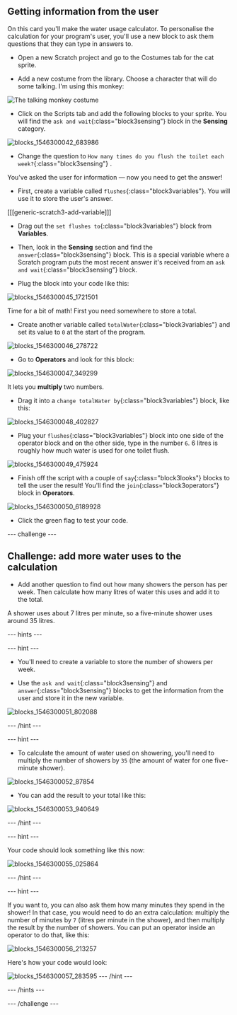 ## Getting information from the user

On this card you'll make the water usage calculator. To personalise the calculation for your program's user, you'll use a new block to ask them questions that they can type in answers to.

+ Open a new Scratch project and go to the Costumes tab for the cat sprite.

+ Add a new costume from the library. Choose a character that will do some talking. I'm using this monkey:

![The talking monkey costume](images/askMonkeyCostume.png)

+ Click on the Scripts tab and add the following blocks to your sprite. You will find the `ask and wait`{:class="block3sensing"} block in the **Sensing** category.

![blocks_1546300042_683986](images/blocks_1546300042_683986.png)

+ Change the question to `How many times do you flush the toilet each week?`{:class="block3sensing"} .

You've asked the user for information — now you need to get the answer! 

+ First, create a variable called `flushes`{:class="block3variables"}. You will use it to store the user's answer.

[[[generic-scratch3-add-variable]]]

+ Drag out the `set flushes to`{:class="block3variables"} block from **Variables**.

+ Then, look in the **Sensing** section and find the `answer`{:class="block3sensing"} block. This is a special variable where a Scratch program puts the most recent answer it's received from an `ask and wait`{:class="block3sensing"} block.

+ Plug the block into your code like this:

![blocks_1546300045_1721501](images/blocks_1546300045_1721501.png)

Time for a bit of math! First you need somewhere to store a total.

+ Create another variable called `totalWater`{:class="block3variables"} and set its value to `0` at the start of the program.

![blocks_1546300046_278722](images/blocks_1546300046_278722.png)

+ Go to **Operators** and look for this block:

![blocks_1546300047_349299](images/blocks_1546300047_349299.png)

It lets you **multiply** two numbers.

+ Drag it into a `change totalWater by`{:class="block3variables"} block, like this:

![blocks_1546300048_402827](images/blocks_1546300048_402827.png)

+ Plug your `flushes`{:class="block3variables"} block into one side of the operator block and on the other side, type in the number `6`. 6 litres is roughly how much water is used for one toilet flush.

![blocks_1546300049_475924](images/blocks_1546300049_475924.png)

+ Finish off the script with a couple of `say`{:class="block3looks"} blocks to tell the user the result! You'll find the `join`{:class="block3operators"} block in **Operators**.

![blocks_1546300050_6189928](images/blocks_1546300050_6189928.png)

+ Click the green flag to test your code.

--- challenge ---

## Challenge: add more water uses to the calculation

+ Add another question to find out how many showers the person has per week. Then calculate how many litres of water this uses and add it to the total. 

A shower uses about 7 litres per minute, so a five-minute shower uses around 35 litres.

--- hints ---

--- hint ---

+ You'll need to create a variable to store the number of showers per week. 

+ Use the `ask and wait`{:class="block3sensing"} and `answer`{:class="block3sensing"} blocks to get the information from the user and store it in the new variable.

![blocks_1546300051_802088](images/blocks_1546300051_802088.png)

--- /hint ---

--- hint ---

+ To calculate the amount of water used on showering, you'll need to multiply the number of showers by `35` (the amount of water for one five-minute shower).

![blocks_1546300052_87854](images/blocks_1546300052_87854.png)

+ You can add the result to your total like this:

![blocks_1546300053_940649](images/blocks_1546300053_940649.png)

--- /hint ---

--- hint ---

Your code should look something like this now:

![blocks_1546300055_025864](images/blocks_1546300055_025864.png)

--- /hint ---

--- hint ---

If you want to, you can also ask them how many minutes they spend in the shower! In that case, you would need to do an extra calculation: multiply the number of minutes by `7` (litres per minute in the shower), and then multiply the result by the number of showers. You can put an operator inside an operator to do that, like this:

![blocks_1546300056_213257](images/blocks_1546300056_213257.png)

Here's how your code would look:

![blocks_1546300057_283595](images/blocks_1546300057_283595.png)
--- /hint ---

--- /hints ---

--- /challenge ---
